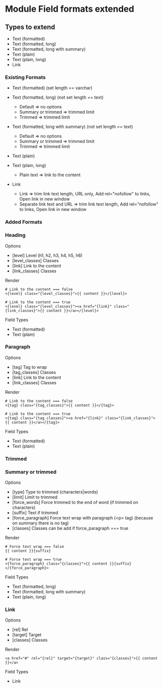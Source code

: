 # Module Field formats extended

## Types to extend

- Text (formatted)
- Text (formatted, long)
- Text (formatted, long with summary)
- Text (plain)
- Text (plain, long)
- Link

### Existing Formats

- Text (formatted) (set length == varchar)
- Text (formatted, long) (not set length == text)
  - Default => no options
  - Summary or trimmed => trimmed limit
  - Trimmed => trimmed limit

- Text (formatted, long with summary) (not set length == text)
  - Default => no options
  - Summary or trimmed => trimmed limit
  - Trimmed => trimmed limit

- Text (plain)
- Text (plain, long)
  - Plain text => link to the content

- Link
  - Link => trim link text length, URL only, Add rel="nofollow" to links, Open link in new window
  - Separate link text and URL => trim link text length, Add rel="nofollow" to links, Open link in new window

### Added Formats

### Heading

Options

- [level] Level (h1, h2, h3, h4, h5, h6) 
- [level_classes] Classes
- [link] Link to the content
- [link_classes] Classes

Render

```
# Link to the content === false
<{level} class="{level_classes}">{{ content }}</{level}>

# Link to the content === true
<{level} class="{level_classes}"><a href="{link}" class="{link_classes}">{{ content }}</a></{level}>
```

Field Types

- Text (formatted)
- Text (plain)

### Paragraph

Options

- [tag] Tag to wrap
- [tag_classes] Classes
- [link] Link to the content
- [link_classes] Classes

Render

```
# Link to the content === false
<{tag} class="{tag_classes}">{{ content }}</{tag}>

# Link to the content === true
<{tag} class="{tag_classes}"><a href="{link}" class="{link_classes}">{{ content }}</a></{tag}>
```

Field Types

- Text (formatted)
- Text (plain)

### Trimmed
### Summary or trimmed

Options

- [type] Type to trimmed (characters|words)
- [limit] Limit to trimmed
- [force_words] Force trimmed to the end of word (if trimmed on characters)
- [suffix] Text if trimmed
- [force_paragraph] Force text wrap with paragraph (&lt;p&gt; tag) (because on summary there is no tag)
- [classes] Classes can be add if force_paragraph === true

Render

```
# Force text wrap === false
{{ content }}{suffix}

# Force text wrap === true
<{force_paragraph} class="{classes}">{{ content }}{suffix}</{force_paragraph}>
```

Field Types

- Text (formatted, long)
- Text (formatted, long with summary)
- Text (plain, long)

### Link

Options

- [rel] Rel
- [target] Target
- [classes] Classes

Render

```
<a href="#" rel="{rel}" target="{target}" class="{classes}">{{ content }}</a>
```

Field Types

- Link
